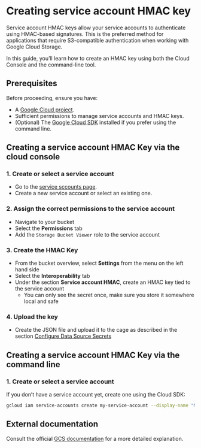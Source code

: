 # Creating service account HMAC key

Service account HMAC keys allow your service accounts to authenticate using HMAC-based signatures. This is the preferred method for applications that require S3-compatible authentication when working with Google Cloud Storage.

In this guide, you’ll learn how to create an HMAC key using both the Cloud Console and the command-line tool.

## Prerequisites

Before proceeding, ensure you have:

- A [Google Cloud project](https://cloud.google.com/).
- Sufficient permissions to manage service accounts and HMAC keys.
- (Optional) The [Google Cloud SDK](https://cloud.google.com/sdk) installed if you prefer using the command line.

## Creating a service account HMAC Key via the cloud console

### 1. Create or select a service account

- Go to the [service sccounts page](https://console.cloud.google.com/iam-admin/serviceaccounts).
- Create a new service account or select an existing one.

### 2. Assign the correct permissions to the service account

- Navigate to your bucket
- Select the **Permissions** tab
- Add the `Storage Bucket Viewer` role to the service account

### 3. Create the HMAC Key

- From the bucket overview, select **Settings** from the menu on the left hand side
- Select the **Interoperability** tab
- Under the section **Service account HMAC**, create an HMAC key tied to the service account
  - You can only see the secret once, make sure you store it somewhere local and safe

### 4. Upload the key

- Create the JSON file and upload it to the cage as described in the section [Configure Data Source Secrets](/docs/user-manual/data-collaborator/configure-secrets)

## Creating a service account HMAC Key via the command line

### 1. Create or select a service account

If you don’t have a service account yet, create one using the Cloud SDK:

```bash
gcloud iam service-accounts create my-service-account --display-name "My Service Account"
```

## External documentation

Consult the official [GCS documentation](https://cloud.google.com/storage/docs/authentication/managing-hmackeys) for a more detailed explanation.
